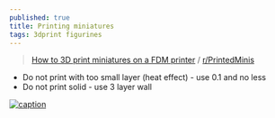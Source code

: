 ```yaml
---
published: true
title: Printing miniatures
tags: 3dprint figurines
---
```

> [How to 3D print miniatures on a FDM printer](https://www.youtube.com/watch?v=AqEWl51s9Rw) /  [r/PrintedMinis](https://www.reddit.com/r/PrintedMinis)

- Do not print with too small layer (heat effect) - use 0.1 and no less
- Do not print solid - use 3 layer wall

[![caption](https://img.youtube.com/vi/AqEWl51s9Rw/0.jpg)](https://www.youtube.com/watch?v=AqEWl51s9Rw)
